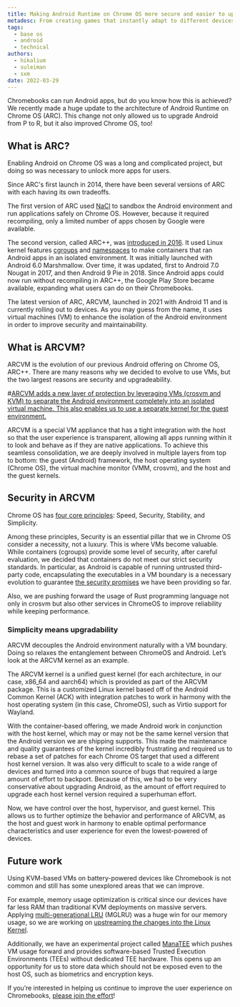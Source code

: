 ```yaml
---
title: Making Android Runtime on Chrome OS more secure and easier to upgrade with ARCVM
metadesc: From creating games that instantly adapt to different devices to making styluses feel just like drawing on paper, here’s a wrap-up of the latest improvements in Chrome OS for 2021.
tags:
  - base os
  - android
  - technical
authors:
  - hikalium
  - suleiman
  - sxm
date: 2022-03-29
---
```


Chromebooks can run Android apps, but do you know how this is achieved? We recently made a huge update to the architecture of Android Runtime on Chrome OS (ARC). This change not only allowed us to upgrade Android from P to R, but it also improved Chrome OS, too!

## What is ARC?

Enabling Android on Chrome OS was a long and complicated project, but doing so was necessary to unlock more apps for users.

Since ARC's first launch in 2014, there have been several versions of ARC with each having its own tradeoffs.

The first version of ARC used [NaCl](https://developer.chrome.com/docs/native-client/) to sandbox the Android environment and run applications safely on Chrome OS. However, because it required recompiling, only a limited number of apps chosen by Google were available.

The second version, called ARC++, was [introduced in 2016](https://events.static.linuxfound.org/sites/events/files/slides/ContainersPresoLCE.pdf). It used Linux kernel features [cgroups](https://en.wikipedia.org/wiki/Cgroups) and [namespaces](https://en.wikipedia.org/wiki/Linux_namespaces) to make containers that ran Android apps in an isolated environment. It was initially launched with Android 6.0 Marshmallow. Over time, it was updated, first to Android 7.0 Nougat in 2017, and then Android 9 Pie in 2018. Since Android apps could now run without recompiling in ARC++, the Google Play Store became available, expanding what users can do on their Chromebooks.

The latest version of ARC, ARCVM, launched in 2021 with Android 11 and is currently rolling out to devices. As you may guess from the name, it uses virtual machines (VM) to enhance the isolation of the Android environment in order to improve security and maintainability.

## What is ARCVM?

ARCVM is the evolution of our previous Android offering on Chrome OS, ARC++. There are many reasons why we decided to evolve to use VMs, but the two largest reasons are security and upgradeability.

#[ARCVM adds a new layer of protection by leveraging VMs (crosvm and KVM) to separate the Android environment completely into an isolated virtual machine. This also enables us to use a separate kernel for the guest environment.](ix://posts/making-android-more-secure-with-arcvm/ARCPP_TO_ARCVM.svg)

ARCVM is a special VM appliance that has a tight integration with the host so that the user experience is transparent, allowing all apps running within it to look and behave as if they are native applications. To achieve this seamless consolidation, we are deeply involved in multiple layers from top to bottom: the guest (Android) framework, the host operating system (Chrome OS), the virtual machine monitor (VMM, crosvm), and the host and the guest kernels.

## Security in ARCVM

Chrome OS has [four core principles](https://www.chromium.org/developers/core-principles/): Speed, Security, Stability, and Simplicity.

Among these principles, Security is an essential pillar that we in Chrome OS consider a necessity, not a luxury. This is where VMs become valuable. While containers (cgroups) provide some level of security, after careful evaluation, we decided that containers do not meet our strict security standards. In particular, as Android is capable of running untrusted third-party code, encapsulating the executables in a VM boundary is a necessary evolution to guarantee [the security promises](https://www.youtube.com/watch?v=A9WVmNfgjtQ) we have been providing so far.

Also, we are pushing forward the usage of Rust programming language not only in crosvm but also other services in ChromeOS to improve reliability while keeping performance.

### Simplicity means upgradability

ARCVM decouples the Android environment naturally with a VM boundary. Doing so relaxes the entanglement between ChromeOS and Android. Let’s look at the ARCVM kernel as an example.

The ARCVM kernel is a unified guest kernel (for each architecture, in our case, x86_64 and aarch64) which is provided as part of the ARCVM package. This is a customized Linux kernel based off of the Android Common Kernel (ACK) with integration patches to work in harmony with the host operating system (in this case, ChromeOS), such as Virtio support for Wayland.

With the container-based offering, we made Android work in conjunction with the host kernel, which may or may not be the same kernel version that the Android version we are shipping supports. This made the maintenance and quality guarantees of the kernel incredibly frustrating and required us to rebase a set of patches for each Chrome OS target that used a different host kernel version. It was also very difficult to scale to a wide range of devices and turned into a common source of bugs that required a large amount of effort to backport. Because of this, we had to be very conservative about upgrading Android, as the amount of effort required to upgrade each host kernel version required a superhuman effort.

Now, we have control over the host, hypervisor, and guest kernel. This allows us to further optimize the behavior and performance of ARCVM, as the host and guest work in harmony to enable optimal performance characteristics and user experience for even the lowest-powered of devices.

## Future work

Using KVM-based VMs on battery-powered devices like Chromebook is not common and still has some unexplored areas that we can improve.

For example, memory usage optimization is critical since our devices have far less RAM than traditional KVM deployments on massive servers. Applying [multi-generational LRU](https://www.phoronix.com/scan.php?page=news_item&px=Linux-Multigen-LRU) (MGLRU) was a huge win for our memory usage, so we are working on [upstreaming the changes into the Linux Kernel](https://www.phoronix.com/scan.php?page=news_item&px=Linux-MGLRU-v6-Linux).

Additionally, we have an experimental project called [ManaTEE](https://www.youtube.com/watch?v=BD_lcnkNAk4&t=508s) which pushes VM usage forward and provides software-based Trusted Execution Environments (TEEs) without dedicated TEE hardware. This opens up an opportunity for us to store data which should not be exposed even to the host OS, such as biometrics and encryption keys.

If you’re interested in helping us continue to improve the user experience on Chromebooks, [please join the effort](https://careers.google.com/jobs/results/?distance=50&hl=en_US&jlo=en_US&q=chrome%20os)!
